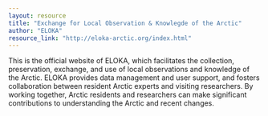 ```yaml
---
layout: resource
title: "Exchange for Local Observation & Knowlegde of the Arctic"
author: "ELOKA"
resource_link: "http://eloka-arctic.org/index.html"
---
```


This is the official website of ELOKA, which facilitates the collection, preservation, exchange, and use of local observations and knowledge of the Arctic. ELOKA provides data management and user support, and fosters collaboration between resident Arctic experts and visiting researchers. By working together, Arctic residents and researchers can make significant contributions to understanding the Arctic and recent changes.

